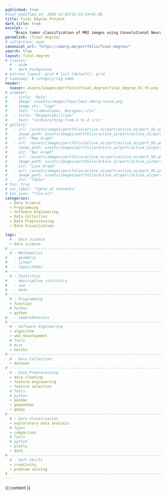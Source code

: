 ```yaml
---
published: true
#last_modified_at: 2020-12-05T15:23:23+01:00
title: Final Degree Project
dark_title: true
excerpt: >
    "Brain tumor classification of MRI images using Convolutional Neural Networks"
permalink: /final-degree/
# collection: pypi
canonical_url: "https://uberg.me/portfolio/final-degree/"
search: true
layout: final-degree
# classes:
  # - wide
  # - dark_background
# entries_layout: grid # list (default), grid
# taxonomy: # category/tag name
header:
  teaser: assets/images/portfolio/final_degree/final_degree_01-th.png
# sidebar:
#   - title: "Role"
#     image: /assets/images/lewi/lewi-uberg-round.png
#     image_alt: "logo"
#     text: "<i>Developer, Designer.</i>"
#   - title: "Responsibilities"
#     text: "<i>Everything from A to Z.</i>"
# gallery:
#   - url: /assets/images/portfolio/active_airport/active_airport_02.png
#     image_path: assets/images/portfolio/active_airport/active_airport_02-th.png
#     alt: "Map Graph"
#   - url: /assets/images/portfolio/active_airport/active_airport_03.png
#     image_path: assets/images/portfolio/active_airport/active_airport_03-th.png
#     alt: "Bar Graph"
#   - url: /assets/images/portfolio/active_airport/active_airport_04.png
#     image_path: assets/images/portfolio/active_airport/active_airport_04-th.png
#     alt: "Line Graph"
#   - url: /assets/images/portfolio/active_airport/active_airport_05.png
#     image_path: assets/images/portfolio/active_airport/active_airport_05-th.png
#     alt: "Table"
# toc: true
# toc_label: "Table of Contents"
# toc_icon: "file-alt"
categories:
  - Data Science
  - Programming
  - Software Engineering
  - Data Collection
  - Data Preprocessing
  - Data Visualization

tags:
  # - Data Science
  - data science
# -----------------------------------------------------------------------------
  # - Mathematics
#   - geometry
#   - linear
#   - logarithmic
# -----------------------------------------------------------------------------
  # - Statistics
#   - descriptive statistics
#   - sum
#   - mean
# -----------------------------------------------------------------------------
  # - Programming
  - function
  # Python
  - python
#   - comprehensions
# -----------------------------------------------------------------------------
  # - Software Engineering
  - algorithm
  - web development
  # Tools
  # misc
  - heroku
# -----------------------------------------------------------------------------
  # - Data Collection
  - dataset
# -----------------------------------------------------------------------------
  # - Data Preprocessing
  - data cleaning
  - feature engineering
  - feature selection
  # Tools
  # python
  - pandas
  - geopandas
  - geopy
# -----------------------------------------------------------------------------
  # - Data Visualization
  - exploratory data analysis
  # Types
  - comparison
  # Tools
  # python
  - plotly
  - dash
# -----------------------------------------------------------------------------
  # - Soft Skills
  - creativity
  - problem solving
# -----------------------------------------------------------------------------
---
```

<!-- Global site tag (gtag.js) - Google Analytics -->
<script async src="https://www.googletagmanager.com/gtag/js?id=G-X5TVX1RNG8"></script>
<script>
  window.dataLayer = window.dataLayer || [];
  function gtag(){dataLayer.push(arguments);}
  gtag('js', new Date());

  gtag('config', 'G-X5TVX1RNG8');
</script>

<!-- {% include feature_row %} -->
{{ content }}

<!-- {% include gallery caption="Gallery of my brain." %} -->
